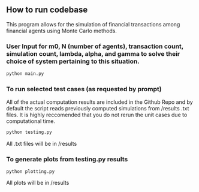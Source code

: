 ## How to run codebase

This program allows for the simulation of financial transactions among financial agents using Monte Carlo methods.

### User Input for m0, N (number of agents), transaction count, simulation count, lambda, alpha, and gamma  to solve their choice of system pertaining to this situation.
```python
python main.py
```

### To run selected test cases (as requested by prompt)
All of the actual computation results are included in the Github Repo and by default the script reads previously computed simulations from /results .txt files. It is highly reccomended that you do not rerun the unit cases due to computational time.

```python
python testing.py
```
All .txt files will be in /results

### To generate plots from testing.py results
```
python plotting.py
```

All plots will be in /results